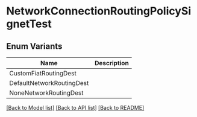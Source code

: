 # NetworkConnectionRoutingPolicySignetTest

## Enum Variants

| Name | Description |
|---- | -----|
| CustomFiatRoutingDest |  |
| DefaultNetworkRoutingDest |  |
| NoneNetworkRoutingDest |  |

[[Back to Model list]](../README.md#documentation-for-models) [[Back to API list]](../README.md#documentation-for-api-endpoints) [[Back to README]](../README.md)


